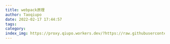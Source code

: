 ```yaml
---
title: webpack原理
author: Taoqiupo
date: 2022-02-17 17:44:57
tags:
category: 
index_img: https://proxy.qiupo.workers.dev/?https://raw.githubusercontent.com/qiupo/myImages/master/img/202202171750991.png
---
```

